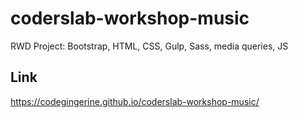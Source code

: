 # coderslab-workshop-music

RWD Project: 
Bootstrap, HTML, CSS, Gulp, Sass, media queries, JS

## Link
https://codegingerine.github.io/coderslab-workshop-music/